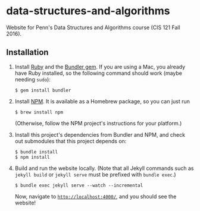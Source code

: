 # data-structures-and-algorithms

Website for Penn's Data Structures and Algorithms course (CIS 121 Fall 2016).

Installation
------------

1. Install [Ruby](https://www.ruby-lang.org/en/) and the [Bundler
   gem](https://bundler.io). If you are using a Mac, you already have Ruby
   installed, so the following command should work (maybe needing `sudo`):

   ```
   $ gem install bundler
   ```

2. Install [NPM](https://www.npmjs.com). It is available as a Homebrew package,
   so you can just run

   ```
   $ brew install npm
   ```

   (Otherwise, follow the NPM project's instructions for your platform.)

3. Install this project's dependencies from Bundler and NPM, and check out
   submodules that this project depends on:

   ```
   $ bundle install
   $ npm install
   ```

4. Build and run the website locally. (Note that all Jekyll commands such as
   `jekyll build` or `jekyll serve` must be prefixed with `bundle exec`.)

   ```
   $ bundle exec jekyll serve --watch --incremental
   ```

   Now, navigate to [`http://localhost:4000/`](http://localhost:4000), and
   you should see the website!
